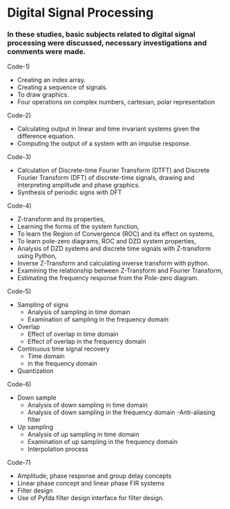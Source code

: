 # Digital Signal Processing

### In these studies, basic subjects related to digital signal processing were discussed, necessary investigations and comments were made. 

Code-1)
- Creating an index array.
- Creating a sequence of signals.
- To draw graphics.
- Four operations on complex numbers, cartesian, polar representation

Code-2)
- Calculating output in linear and time invariant systems given the difference equation.
- Computing the output of a system with an impulse response.

Code-3)
- Calculation of Discrete-time Fourier Transform (DTFT) and Discrete Fourier Transform (DFT) of discrete-time signals, drawing and interpreting amplitude and phase graphics.
- Synthesis of periodic signs with DFT 

Code-4)
- Z-transform and its properties,
- Learning the forms of the system function,
- To learn the Region of Convergence (ROC) and its effect on systems,
- To learn pole-zero diagrams, ROC and DZD system properties,
- Analysis of DZD systems and discrete time signals with Z-transform using Python,
- Inverse Z-Transform and calculating inverse transform with python.
- Examining the relationship between Z-Transform and Fourier Transform,
- Estimating the frequency response from the Pole-zero diagram. 

Code-5)
- Sampling of signs
    - Analysis of sampling in time domain
    - Examination of sampling in the frequency domain
- Overlap
    - Effect of overlap in time domain
    - Effect of overlap in the frequency domain
- Continuous time signal recovery
    - Time domain
    - in the frequency domain
- Quantization

Code-6)
- Down sample
    - Analysis of down sampling in time domain
    - Analysis of down sampling in the frequency domain
    -Anti-aliasing filter
- Up sampling 
    - Analysis of up sampling in time domain
    - Examination of up sampling in the frequency domain
    - Interpolation process 

Code-7)
- Amplitude, phase response and group delay concepts
- Linear phase concept and linear phase FIR systems
- Filter design
- Use of Pyfda filter design interface for filter design. 
